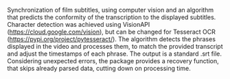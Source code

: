 Synchronization of film subtitles, using computer vision and an algorithm that predicts the conformity of the transcription to the displayed subtitles. 
Character detection was achieved using VisionAPI (https://cloud.google.com/vision), but can be changed for Tesseract OCR (https://pypi.org/project/pytesseract/). 
The algorithm detects the phrases displayed in the video and processes them, to match the provided transcript and adjust the timestamps of each phrase. 
The output is a standard .srt file.
Considering unexpected errors, the package provides a recovery function, that skips already parsed data, cutting down on processing time.
